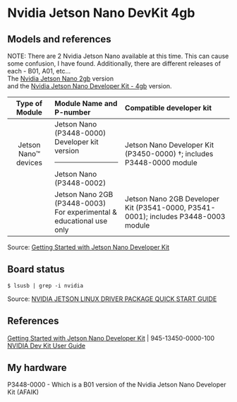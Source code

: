 # Nvidia Jetson Nano DevKit 4gb

## Models and references
NOTE: There are 2 Nvidia Jetson Nano available at this time.  This can cause some confusion, I have found.  Additionally, there are different releases of each - B01, A01, etc...  
The [Nvidia Jetson Nano 2gb](https://developer.nvidia.com/embedded/learn/get-started-jetson-nano-2gb-devkit) version  
and the [Nvidia Jetson Nano Developer Kit - 4gb](https://developer.nvidia.com/embedded/learn/get-started-jetson-nano-devkit) version.

| Type of Module | Module Name and P-number | Compatible developer kit | 
|:------------:|:---------|:---------|
| Jetson Nano™ devices | Jetson Nano (P3448-0000) <BR> Developer kit version <HR> Jetson Nano (P3448-0002) | Jetson Nano Developer Kit (P3450-0000) †; includes P3448-0000 module |
| | Jetson Nano 2GB (P3448-0003) <BR> For experimental & educational use only | Jetson Nano 2GB Developer Kit (P3541-0000, P3541-0001); includes P3448-0003 module

Source: [Getting Started with Jetson Nano Developer Kit](https://developer.nvidia.com/embedded/learn/get-started-jetson-nano-devkit) 

## Board status

```
$ lsusb | grep -i nvidia 
```

Source: [NVIDIA JETSON LINUX DRIVER PACKAGE QUICK START GUIDE](https://developer.download.nvidia.com/embedded/L4T/r32_Release_v4.4/r32_Release_v4.4-GMC3/T210/l4t_quick_start_guide.txt)

## References 
[Getting Started with Jetson Nano Developer Kit](https://developer.nvidia.com/embedded/learn/get-started-jetson-nano-devkit) | 945-13450-0000-100  
[NVIDIA Dev Kit User Guide](https://developer.download.nvidia.com/assets/embedded/secure/jetson/Nano/docs/NV_Jetson_Nano_Developer_Kit_User_Guide.pdf?lEs1ihOZtCmxEbzRWEIdyueQP9ibiiW4nbX2zubJQdvC2RBPCL8yOTgOKG3jLccgRAAGuPw9zLx0KBdnpxwTLehUA447uIva0N3rylAS4Qe8-2lpgVoyDkw5xOuJMzjIq4HbGSx9PMNgFaFiMpotkHg0EujX4V9Kqn-HQSGBguf_TKtsgn58FdOoP2w_GQpAPZU)

## My hardware
P3448-0000 - Which is a B01 version of the Nvidia Jetson Nano Developer Kit (AFAIK)
